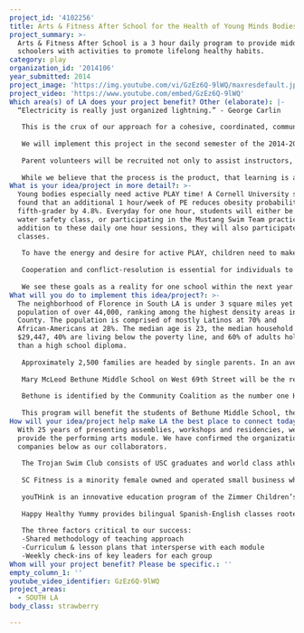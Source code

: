 ```yaml
---
project_id: '4102256'
title: Arts & Fitness After School for the Health of Young Minds Bodies and Spirits
project_summary: >-
  Arts & Fitness After School is a 3 hour daily program to provide middle
  schoolers with activities to promote lifelong healthy habits.
category: play
organization_id: '2014106'
year_submitted: 2014
project_image: 'https://img.youtube.com/vi/GzEz6Q-9lWQ/maxresdefault.jpg'
project_video: 'https://www.youtube.com/embed/GzEz6Q-9lWQ'
Which area(s) of LA does your project benefit? Other (elaborate): |-
  “Electricity is really just organized lightning.” - George Carlin
   
   This is the crux of our approach for a cohesive, coordinated, community-based after school program. In an organized collaboration to create an electric and dynamic after school program, we will harness the lightning power of established groups who are experts in each of their fields and have a track record of providing enrichment classes in LA schools.
   
   We will implement this project in the second semester of the 2014-2015 school year. The first pod will begin on Jan 12th and the second will run till April 10th. With structured 6 week pods, we will work with students for 3 hours everyday after the bell rings. Two cohorts of 3 groups of 20 will rotate every hour, participating in each module. So while one group is in the water safety program, the second will be learning the four emotions through improv, and the third would be practicing yoga and mindfulness exercises. Another day, they would rotate between creative writing, learning the components of competitive swimming, and preparing a meal with produce from farmers markets. Several times a week, the students will also tend to the community garden.
   
   Parent volunteers will be recruited not only to assist instructors, but to participate in the activities themselves. They will help with the garden, learn a dance routine, and become informed about water safety. 
   
   While we believe that the process is the product, that learning is a lifestyle and has no finish line, we also believe in the empowerment of students to share their experience with their local community. Parents will help host a culmination festival in the week of April 13th. Students will present work-in-progress artistic pieces, serve healthy food they have prepared, and engage in a dialogue of their experience in the program. Open to the local community, we will also live stream the event in order to share it with the global community.
What is your idea/project in more detail?: >-
  Young bodies especially need active PLAY time! A Cornell University study
  found that an additional 1 hour/week of PE reduces obesity probability of a
  fifth-grader by 4.8%. Everyday for one hour, students will either be in a
  water safety class, or participating in the Mustang Swim Team practice. In
  addition to these daily one hour sessions, they will also participate in yoga
  classes.
   
   To have the energy and desire for active PLAY, children need to make better food choices. UC Davis and UC Berkeley cost-benefit analysis showed for every $1 spent on nutrition education, between $3.67-$8.34 is saved in health care costs. Nutrition education will be disseminated through improv exercises and through hands-on cooking classes.
   
   Cooperation and conflict-resolution is essential for individuals to PLAY together. The US Departments of Education and Justice Report shows students in after school programs have fewer behavioral problems, more self-confidence and can handle conflicts better than non-involved students. Instructors will be trained in how to work cooperatively with their students, how to use positive reinforcement, and use any conflicts as teachable moments.
   
   We see these goals as a reality for one school within the next year. By 2050, we aspire to have Arts & Fitness After School implemented county wide in Los Angeles.
What will you do to implement this idea/project?: >-
  The neighborhood of Florence in South LA is under 3 square miles yet has a
  population of over 44,000, ranking among the highest density areas in LA
  County. The population is comprised of mostly Latinos at 70% and
  African-Americans at 28%. The median age is 23, the median household income is
  $29,447, 40% are living below the poverty line, and 60% of adults hold less
  than a high school diploma.
   
   Approximately 2,500 families are headed by single parents. In an average week, the residents of Florence will experience 13 violent crimes and 23 property crimes.
   
   Mary McLeod Bethune Middle School on West 69th Street will be the recipient school for this project. A Title 1 school, Bethune has an an enrollment of approximately 2,500 6th - 8th Grade students. In 2013 CA State Tests, 71.7% of Bethune’s students scored below proficiency in Language Arts and 72.1% below proficiency in Mathematics. According to the CA State Department of Education, Bethune’s Academic Performance Index is 1/10 with 10 being the highest.
   
   Bethune is identified by the Community Coalition as the number one Highest Need middle school in all of LAUSD. Students in High Need schools are almost 5 times as likely to be exposed to gun violence, have 3.5 times the number of students in foster care, and nearly 4 times the number of drop-outs as compared to Low Need schools.
   
   This program will benefit the students of Bethune Middle School, their families and their community.
How will your idea/project help make LA the best place to connect today? In LA2050?: >-
  With 25 years of presenting assemblies, workshops and residencies, we will
  provide the performing arts module. We have confirmed the organizations and
  companies below as our collaborators. 
   
   The Trojan Swim Club consists of USC graduates and world class athletes from 15 different nations, representing five of the world's continents. Their Outreach Program is aimed at empowering disadvantaged youth in the Los Angeles area and neighboring communities of USC. A benefit of this partnership is that they are already working with Bethune Middle School by reviving the Mustang Swim Team in an otherwise dormant pool facility on their campus. This will be our first time working together.
   
   SC Fitness is a minority female owned and operated small business whose mission is to improve the life of their community through enjoyable exercise with a strong dance influence. SC Fitness was our main collaborator when creating the pilot program of Arts & Fitness After School for Elementary, and was able to underwrite the costs through a Lululemon Athletica Metta Grant. As our collaborator, SC Fitness brings a staff certified by AAFA Youth Fitness, AFTA Group Fitness and dance instructors in Zumba and Ballet.
   
   youTHink is an innovative education program of the Zimmer Children’s Museum which uses the power of art to foster critical thinking, engage diverse learners, promote literacy and serve as a tool for social change. They provide art/education lessons in LA area public schools along with professional development opportunities for teachers. Youth Services provide meaningful art, leadership and community involvement opportunities for middle and high school youth beyond the classroom. This will be our first time working with youTHink.
   
   Happy Healthy Yummy provides bilingual Spanish-English classes rooted in an experiential and experimental hands-on cooking and tasting process. Through continued exposure, and not force, students are introduced to new foods, see others enjoy them, and eventually make their own decision to try new things. Students cook vegetarian seasonal dishes based on available produce to promote seasonal eating. What is most beneficial to working with HHY for the first time is that these classes can be taught without the need of a traditional kitchen.
   
   The three factors critical to our success:
   -Shared methodology of teaching approach 
   -Curriculum & lesson plans that intersperse with each module
   -Weekly check-ins of key leaders for each group
Whom will your project benefit? Please be specific.: ''
empty_column_1: ''
youtube_video_identifier: GzEz6Q-9lWQ
project_areas:
  - SOUTH LA
body_class: strawberry

---
```

